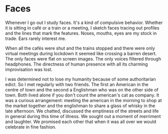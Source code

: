 # Faces

Whenever I go out I study faces. It's a kind of compulsive behavior.
Whether it is sitting in café or a train or a meeting, I sketch faces
tracing out profiles and the lines that mark the features. 
Noses, mouths, eyes are my stock in trade. Ears rarely interest me.

When all the cafés were shut and the trains stopped and there were only
virtual meetings during lockdown it seemed like crossing a barren desert.
The only faces were flat on screen images. The only voices filtered through
headphones. The directness of human presence with all its charming
improvisation was lost.

I was determined not to lose my humanity because of some authoritarian edict.
So I met regularly with two friends. The first an American in the centre
of town and the second a Englishman who was on the other side of town. Both
lived alone if you don't count the american's cat as company. It was a curious
arrangement:  meeting the american in the morning to shop at the market together 
and the englishman to share a glass of whisky in the late afternoon. 
We chatted, discussed the emptiness of the streets and life in general
during this time of illness. 
We sought out a moment of merriment and laughter.
We promised each other that when it was all over 
we would celebrate in fine fashion.


